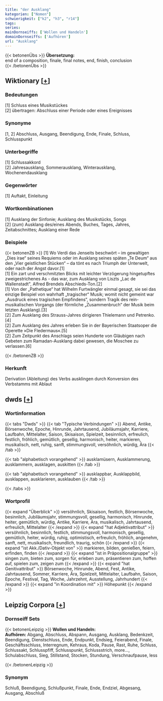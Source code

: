 ```yaml
---
title: "der Ausklang"
kategorien: ["Nomen"]
schwierigkeit: ["k2", "h3", "r14"]
tags:
series:
mainDornseiffs: ['Wollen und Handeln']
domainDornseiffs: ['Aufhören']
url: "Ausklang"
---
```


{{< betonenÜbs >}}
**Übersetzung:**  
end of a composition, finale, final notes, end, finish, conclusion  
{{< /betonenÜbs >}}

## Wiktionary [[+](https://de.wiktionary.org/wiki/Ausklang)]

### Bedeutungen
[1] Schluss eines Musikstückes  
[2] übertragen: Abschluss einer Periode oder eines Ereignisses  

### Synonyme
[1, 2] Abschluss, Ausgang, Beendigung, Ende, Finale, Schluss, Schlusspunkt  

### Unterbegriffe
[1] Schlussakkord  
[2] Jahresausklang, Sommerausklang, Winterausklang, Wochenendausklang  

### Gegenwörter
[1] Auftakt, Einleitung  

### Wortkombinationen
[1] Ausklang der Sinfonie; Ausklang des Musikstücks, Songs  
[2] (zum) Ausklang des/eines Abends, Buches, Tages, Jahres, Zeitabschnittes; Ausklang einer Rede  

### Beispiele
{{< betonenZB >}}
[1] Wo Verdi das Jenseits beschwört – im gewaltigen „Dies irae“ seines Requiems oder im Ausklang seines späten „Te Deum“ aus den „Vier geistlichen Stücken“ – da tönt es nach Triumph der Unterwelt, oder nach der Angst davor.[1]  
[1] Ein zart und verschmitzten Blicks mit leichter Verzögerung hingetupftes zweigestrichenes As - das war, zum Ausklang von Liszts „Lac de Wallenstadt", Alfred Brendels Abschieds-Ton.[2]  
[1] Von der „Pathetique“ hat Wilhelm Furtwängler einmal gesagt, sie sei das einzige Beispiel von wahrhaft „tragischer“ Musik; womit nicht gemeint war „Ausdruck eines tragischen Empfindens“, sondern Tragik des rein-musikalischen Vorgangs (der förmliche „Zusammenbruch“ der Musik beim letzten Ausklang).[3]  
[2] Zum Ausklang des Strauss-Jahres dirigieren Thielemann und Petrenko.[4]  
[2] Zum Ausklang des Jahres erleben Sie in der Bayerischen Staatsoper die Operette »Die Fledermaus«.[5]  
[2] Zum Zeitpunkt des Anschlags seien Hunderte von Gläubigen nach Gebeten zum Ramadan-Ausklang dabei gewesen, die Moschee zu verlassen.[6]  

{{< /betonenZB >}}
### Herkunft
Derivation (Ableitung) des Verbs ausklingen durch Konversion des Verbstamms mit Ablaut  



## dwds [[+](https://www.dwds.de/wb/Ausklang)]

### Wortinformation
{{< tabs "Dwds" >}}
{{< tab "Typische Verbindungen" >}}
Abend, Antike, Börsenwoche, Epoche, Hinrunde, Jahrtausend, Jubiläumsjahr, Karriere, Laufbahn, Mittelalter, Saison, Skisaison, Spielzeit, besinnlich, erfreulich, festlich, fröhlich, gemütlich, gesellig, harmonisch, heiter, markieren, musikalisch, nett, ruhig, sanft, stimmungsvoll, versöhnlich, würdig, Ära
{{< /tab >}}

{{< tab "alphabetisch vorangehend" >}}
ausklamüsern, Ausklammerung, ausklammern, ausklagen, auskitten
{{< /tab >}}

{{< tab "alphabetisch vorangehend" >}}
ausklappbar, Ausklappbild, ausklappen, ausklarieren, ausklauben
{{< /tab >}}

{{< /tabs >}}

### Wortprofil
{{< expand "Überblick" >}} versöhnlich, Skisaison, festlich, Börsenwoche, besinnlich, Jubiläumsjahr, stimmungsvoll, gesellig, harmonisch, Hinrunde, heiter, gemütlich, würdig, Antike, Karriere, Ära, musikalisch, Jahrtausend, erfreulich, Mittelalter {{< /expand >}}
{{< expand "hat Adjektivattribut" >}} versöhnlich, besinnlich, festlich, stimmungsvoll, harmonisch, gesellig, gemütlich, heiter, würdig, ruhig, optimistisch, erfreulich, fröhlich, angenehm, sanft, nett, musikalisch, freundlich, traurig, schön {{< /expand >}}
{{< expand "ist Akk./Dativ-Objekt von" >}} markieren, bilden, genießen, feiern, erfinden, finden {{< /expand >}}
{{< expand "ist in Präpositionalgruppe" >}} singen zum, bieten zum, sorgen für, erleben zum, präsentieren zum, hoffen auf, spielen zum, zeigen zum {{< /expand >}}
{{< expand "hat Genitivattribut" >}} Börsenwoche, Hinrunde, Abend, Fest, Antike, Jahrtausend, Sommer, Karriere, Ära, Spielzeit, Mittelalter, Laufbahn, Saison, Epoche, Festival, Tag, Woche, Jahrzehnt, Ausstellung, Jahrhundert {{< /expand >}}
{{< expand "in Koordination mit" >}} Höhepunkt {{< /expand >}}

## Leipzig Corpora [[+](https://corpora.uni-leipzig.de/en/res?word=Ausklang&corpusId=deu_newscrawl-public_2018)]

### Dornseiff Sets
{{< betonenLeipzig >}}
**Wollen und Handeln:**  
**Aufhören:** Abgang, Abschluss, Abspann, Ausgang, Ausklang, Bedenkzeit, Beendigung, Dienstschluss, Ende, Endpunkt, Endsieg, Feierabend, Finale, Geschäftsschluss, Interregnum, Kehraus, Koda, Pause, Rast, Ruhe, Schluss, Schlussakt, Schlusspfiff, Schlusspunkt, Schlussstrich, more..., Schulabschluss, Sieg, Stillstand, Stocken, Stundung, Verschnaufpause, less  

{{< /betonenLeipzig >}}

### Synonym
Schluß, Beendigung, Schlußpunkt, Finale, Ende, Endziel, Abgesang, Ausgang, Abschluß

